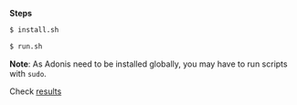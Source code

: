 **Steps**
```bash
$ install.sh
```
```bash
$ run.sh
```

**Note**: As Adonis need to be installed globally, you may have to run scripts with `sudo`.

Check [results](https://github.com/amitguptagwl/NodeRestPerfTest3/blob/master/Result.md)
